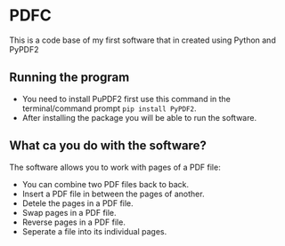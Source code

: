 # PDFC
This is a code base of my first software that in created using Python and PyPDF2

## Running the program
- You need to install PuPDF2 first use this command in the terminal/command prompt `pip install PyPDF2`.
- After installing the package you will be able to run the software.

## What ca you do with the software?
The software allows you to work with pages of a PDF file:
- You can combine two PDF files back to back.
- Insert a PDF file in between the pages of another.
- Detele the pages in a PDF file.
- Swap pages in a PDF file.
- Reverse pages in a PDF file.
- Seperate a file into its individual pages.
<!--
You can go to the PDFC website here: [https://siyabongak.github.io/pdfc-website/](https://siyabongak.github.io/pdfc-website/) -->
